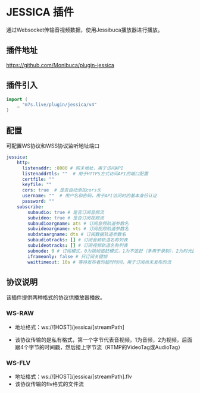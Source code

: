 # JESSICA 插件

通过Websocket传输音视频数据，使用Jessibuca播放器进行播放。

## 插件地址

https://github.com/Monibuca/plugin-jessica

## 插件引入
```go
import (
    _ "m7s.live/plugin/jessica/v4"
)
```

## 配置

可配置WS协议和WSS协议监听地址端口

```yaml
jessica:
    http:
      listenaddr: :8080 # 网关地址，用于访问API
      listenaddrtls: ""  # 用于HTTPS方式访问API的端口配置
      certfile: ""
      keyfile: ""
      cors: true  # 是否自动添加cors头
      username: ""  # 用户名和密码，用于API访问时的基本身份认证
      password: ""
    subscribe:
        subaudio: true # 是否订阅音频流
        subvideo: true # 是否订阅视频流
        subaudioargname: ats # 订阅音频轨道参数名
        subvideoargname: vts # 订阅视频轨道参数名
        subdataargname: dts # 订阅数据轨道参数名
        subaudiotracks: [] # 订阅音频轨道名称列表
        subvideotracks: [] # 订阅视频轨道名称列表
        submode: 0 # 订阅模式，0为跳帧追赶模式，1为不追赶（多用于录制），2为时光回溯模式
        iframeonly: false # 只订阅关键帧
        waittimeout: 10s # 等待发布者的超时时间，用于订阅尚未发布的流
```

## 协议说明

该插件提供两种格式的协议供播放器播放。

### WS-RAW

- 地址格式：ws://[HOST]/jessica/[streamPath]

- 该协议传输的是私有格式，第一个字节代表音视频，1为音频，2为视频，后面跟4个字节的时间戳，然后接上字节流（RTMP的VideoTag或AudioTag）

### WS-FLV

- 地址格式：ws://[HOST]/jessica/[streamPath].flv
- 该协议传输的flv格式的文件流
